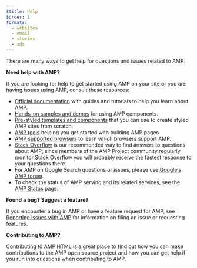 ```yaml
---
$title: Help
$order: 1
formats:
  - websites
  - email
  - stories
  - ads
---
```


<!--
This file is imported from https://github.com/ampproject/amphtml/blob/master/SUPPORT.md.
Please do not change this file.
If you have found a bug or an issue please
have a look and request a pull request there.
-->

<!-- DO NOT RENAME OR REMOVE THIS FILE - it's hosted here https://amp.dev/support/ -->



There are many ways to get help for questions and issues related to AMP:

**Need help with AMP?**

If you are looking for help to get started using AMP on your site or you are having issues using AMP, consult these resources:

- [Official documentation](https://amp.dev/documentation/guides-and-tutorials/) with guides and tutorials to help you learn about AMP.
- [Hands-on samples and demos](https://amp.dev/documentation/examples/) for using AMP components.
- [Pre-styled templates and components](https://amp.dev/documentation/templates/) that you can use to create styled AMP sites from scratch.
- [AMP tools](https://amp.dev/documentation/tools) helping you get started with building AMP pages.
- [AMP supported browsers](https://amp.dev/support/faq/supported-browsers) to learn which browsers support AMP.
- [Stack Overflow](http://stackoverflow.com/questions/tagged/amp-html) is our recommended way to find answers to questions about AMP; since members of the AMP Project community regularly monitor Stack Overflow you will probably receive the fastest response to your questions there.
- For AMP on Google Search questions or issues, please use [Google's AMP forum](https://goo.gl/utQ1KZ).
- To check the status of AMP serving and its related services, see the [AMP Status](https://status.ampproject.org/) page.

**Found a bug? Suggest a feature?**

If you encounter a bug in AMP or have a feature request for AMP, see [Reporting issues with AMP](https://github.com/ampproject/amphtml/blob/master/CONTRIBUTING.md#reporting-issues-with-amp) for information on filing an issue or requesting features.

**Contributing to AMP?**

[Contributing to AMP HTML](https://github.com/ampproject/amphtml/blob/master/CONTRIBUTING.md#ongoing-participation) is a great place to find out how you can make contributions to the AMP open source project and how you can get help if you run into questions when contributing to AMP.